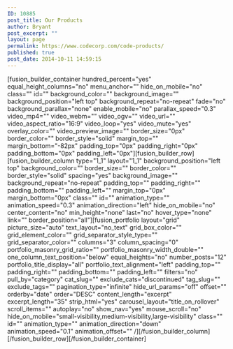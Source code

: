 ```yaml
---
ID: 10885
post_title: Our Products
author: Bryant
post_excerpt: ""
layout: page
permalink: https://www.codecorp.com/code-products/
published: true
post_date: 2014-10-11 14:59:15
---
```

[fusion_builder_container hundred_percent="yes" equal_height_columns="no" menu_anchor="" hide_on_mobile="no" class="" id="" background_color="" background_image="" background_position="left top" background_repeat="no-repeat" fade="no" background_parallax="none" enable_mobile="no" parallax_speed="0.3" video_mp4="" video_webm="" video_ogv="" video_url="" video_aspect_ratio="16:9" video_loop="yes" video_mute="yes" overlay_color="" video_preview_image="" border_size="0px" border_color="" border_style="solid" margin_top="" margin_bottom="-82px" padding_top="0px" padding_right="0px" padding_bottom="0px" padding_left="0px"][fusion_builder_row][fusion_builder_column type="1_1" layout="1_1" background_position="left top" background_color="" border_size="" border_color="" border_style="solid" spacing="yes" background_image="" background_repeat="no-repeat" padding_top="" padding_right="" padding_bottom="" padding_left="" margin_top="0px" margin_bottom="0px" class="" id="" animation_type="" animation_speed="0.3" animation_direction="left" hide_on_mobile="no" center_content="no" min_height="none" last="no" hover_type="none" link="" border_position="all"][fusion_portfolio layout="grid" picture_size="auto" text_layout="no_text" grid_box_color="" grid_element_color="" grid_separator_style_type="" grid_separator_color="" columns="3" column_spacing="0" portfolio_masonry_grid_ratio="" portfolio_masonry_width_double="" one_column_text_position="below" equal_heights="no" number_posts="12" portfolio_title_display="all" portfolio_text_alignment="left" padding_top="" padding_right="" padding_bottom="" padding_left="" filters="no" pull_by="category" cat_slug="" exclude_cats="discontinued" tag_slug="" exclude_tags="" pagination_type="infinite" hide_url_params="off" offset="" orderby="date" order="DESC" content_length="excerpt" excerpt_length="35" strip_html="yes" carousel_layout="title_on_rollover" scroll_items="" autoplay="no" show_nav="yes" mouse_scroll="no" hide_on_mobile="small-visibility,medium-visibility,large-visibility" class="" id="" animation_type="" animation_direction="down" animation_speed="0.1" animation_offset="" /][/fusion_builder_column][/fusion_builder_row][/fusion_builder_container]